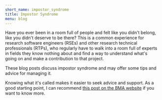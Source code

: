 ```yaml
---
short_name: impostor_syndrome
title: Impostor Syndrome
menu: blog
---
```


Have you ever been in a room full of people and felt like you didn't belong, like you didn't deserve to be there?
This is a common experience for research software engineers (RSEs) and other research technical professionals (RTPs),
who regularly have to walk into a room full of experts in fields they know nothing about and find a way to understand
what's going on and make a contribution to that project.

These blog posts discuss impostor syndrome and may offer some tips and advice for managing it.

Knowing what it's called makes it easier to seek advice and support. As a good starting point, I can recommend
[this post on the BMA website](https://www.bma.org.uk/advice-and-support/your-wellbeing/insight-and-advice/first-times-in-medicine/imposter-syndrome) if you want to know more.
